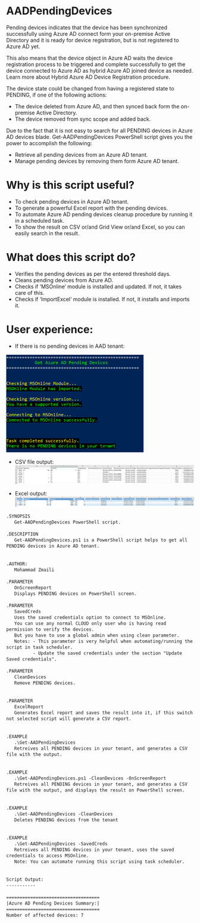 # AADPendingDevices

Pending devices indicates that the device has been synchronized successfully using Azure AD connect form your on-premise Active Directory and it is ready for device registration, but is not registered to Azure AD yet.

This also means that the device object in Azure AD waits the device registration process to be triggered and complete successfully to get the device connected to Azure AD as hybrid Azure AD joined device as needed. Learn more about Hybrid Azure AD Device Registration procedure.

The device state could be changed from having a registered state to PENDING, if one of the following actions:

- The device deleted from Azure AD, and then synced back form the on-premise Active Directory.
- The device removed from sync scope and added back. 

 

Due to the fact that it is not easy to search for all PENDING devices in Azure AD devices blade. Get-AADPendingDevices PowerShell script gives you the power to accomplish the following:

- Retrieve all pending devices from an Azure AD tenant.
- Manage pending devices by removing them form Azure AD tenant. 

 

# Why is this script useful?
- To check pending devices in Azure AD tenant.
- To generate a powerful Excel report with the pending devices.
- To automate Azure AD pending devices cleanup procedure by running it in a scheduled task.
- To show the result on CSV or/and Grid View or/and Excel, so you can easily search in the result. 

# What does this script do?
- Verifies the pending devices as per the entered threshold days.
- Cleans pending devices from Azure AD.
- Checks if ‘MSOnline‘ module is installed and updated. If not, it takes care of this.
- Checks if ‘ImportExcel‘ module is installed. If not, it installs and imports it. 

# User experience:

- If there is no pending devices in AAD tenant: 

![Alt text](https://github.com/mzmaili/AADPendingDevices/blob/master/Nopending.PNG "PS output")

- CSV file output: 
![Alt text](https://github.com/mzmaili/AADPendingDevices/blob/master/csv.PNG "CSV output")

- Excel output: 
![Alt text](https://github.com/mzmaili/AADPendingDevices/blob/master/Excel.PNG "Excel output")
 

 ```azurepowershell
.SYNOPSIS 
    Get-AADPendingDevices PowerShell script. 
 
.DESCRIPTION 
    Get-AADPendingDevices.ps1 is a PowerShell script helps to get all PENDING devices in Azure AD tenant. 
 
 
.AUTHOR: 
    Mohammad Zmaili 
 
.PARAMETER 
    OnScreenReport 
    Displays PENDING devices on PowerShell screen. 
 
.PARAMETER 
    SavedCreds 
    Uses the saved credentials option to connect to MSOnline. 
    You can use any normal CLOUD only user who is having read permission to verify the devices.  
    But you have to use a global admin when using clean parameter. 
    Notes: - This parameter is very helpful when automating/running the script in task scheduler. 
           - Update the saved credentials under the section "Update Saved credentials". 
 
.PARAMETER 
    CleanDevices 
    Remove PENDING devices. 
 
 
.PARAMETER 
    ExcelReport 
    Generates Excel report and saves the result into it, if this switch not selected script will generate a CSV report. 
 
 
.EXAMPLE 
    .\Get-AADPendingDevices 
    Retreives all PENDING devices in your tenant, and generates a CSV file with the output. 
 
 
.EXAMPLE 
    .\Get-AADPendingDevices.ps1 -CleanDevices -OnScreenReport 
    Retreives all PENDING devices in your tenant, and generates a CSV file with the output, and displays the result on PowerShell screen. 
 
 
.EXAMPLE 
    .\Get-AADPendingDevices -CleanDevices 
    Deletes PENDING devices from the tenant 
 
 
.EXAMPLE 
    .\Get-AADPendingDevices -SavedCreds 
    Retreives all PENDING devices in your tenant, uses the saved credentials to access MSOnline. 
    Note: You can automate running this script using task scheduler. 
 
 
Script Output: 
----------- 
 
=================================== 
|Azure AD Pending Devices Summary:| 
=================================== 
Number of affected devices: 7  
